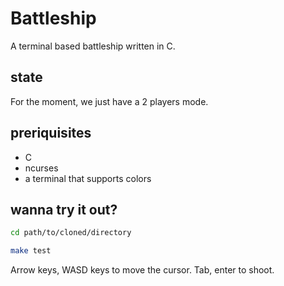 # Battleship

A terminal based battleship written in C.

## state

For the moment, we just have a 2 players mode.

## preriquisites

- C
- ncurses
- a terminal that supports colors

## wanna try it out?

```bash
cd path/to/cloned/directory

make test
```

Arrow keys, WASD keys to move the cursor.
Tab, enter to shoot.
